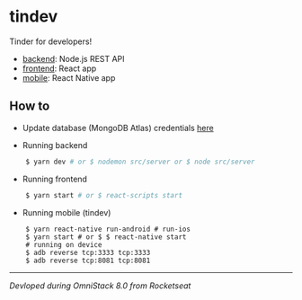 # tindev

Tinder for developers!

- [backend](/backend): Node.js REST API
- [frontend](/fronted): React app
- [mobile](/tindev): React Native app

## How to

- Update database (MongoDB Atlas) credentials [here](https://github.com/rwfazul/tindev/blob/master/backend/src/server.js#L19)

- Running backend

```bash
	$ yarn dev # or $ nodemon src/server or $ node src/server 
```

- Running frontend

```bash
	$ yarn start # or $ react-scripts start 
```

- Running mobile (tindev)

```
	$ yarn react-native run-android # run-ios
	$ yarn start # or $ $ react-native start
	# running on device
	$ adb reverse tcp:3333 tcp:3333
	$ adb reverse tcp:8081 tcp:8081	
```

<hr/>

<em>Devloped during OmniStack 8.0 from Rocketseat</em>


